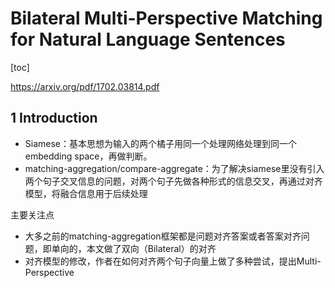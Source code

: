 # Bilateral Multi-Perspective Matching for Natural Language Sentences
[toc]

https://arxiv.org/pdf/1702.03814.pdf

## 1 Introduction
- Siamese：基本思想为输入的两个橘子用同一个处理网络处理到同一个embedding space，再做判断。
- matching-aggregation/compare-aggregate：为了解决siamese里没有引入两个句子交叉信息的问题，对两个句子先做各种形式的信息交叉，再通过对齐模型，将融合信息用于后续处理

主要关注点
- 大多之前的matching-aggregation框架都是问题对齐答案或者答案对齐问题，即单向的，本文做了双向（Bilateral）的对齐
- 对齐模型的修改，作者在如何对齐两个句子向量上做了多种尝试，提出Multi-Perspective
## 

